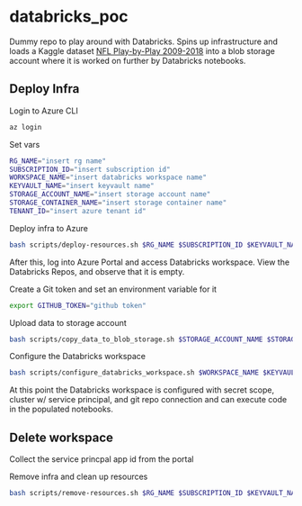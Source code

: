 # databricks_poc
Dummy repo to play around with Databricks. Spins up infrastructure and loads a Kaggle dataset [NFL Play-by-Play 2009-2018](https://www.kaggle.com/datasets/maxhorowitz/nflplaybyplay2009to2016) into a blob storage account where it is worked on further by Databricks notebooks.

## Deploy Infra

Login to Azure CLI

```bash
az login
```

Set vars

```bash
RG_NAME="insert rg name"
SUBSCRIPTION_ID="insert subscription id"
WORKSPACE_NAME="insert databricks workspace name"
KEYVAULT_NAME="insert keyvault name"
STORAGE_ACCOUNT_NAME="insert storage account name"
STORAGE_CONTAINER_NAME="insert storage container name"
TENANT_ID="insert azure tenant id"
```

Deploy infra to Azure

```bash
bash scripts/deploy-resources.sh $RG_NAME $SUBSCRIPTION_ID $KEYVAULT_NAME $WORKSPACE_NAME $STORAGE_ACCOUNT_NAME
``` 

After this, log into Azure Portal and access Databricks workspace. View the Databricks Repos, and observe that it is empty.


Create a Git token and set an environment variable for it

```bash
export GITHUB_TOKEN="github token"
```

Upload data to storage account

```bash
bash scripts/copy_data_to_blob_storage.sh $STORAGE_ACCOUNT_NAME $STORAGE_CONTAINER_NAME
```


Configure the Databricks workspace

```bash
bash scripts/configure_databricks_workspace.sh $WORKSPACE_NAME $KEYVAULT_NAME $RG_NAME $STORAGE_ACCOUNT_NAME $TENANT_ID
``` 

At this point the Databricks workspace is configured with secret scope, cluster w/ service principal, and git repo connection and can execute code in the populated notebooks.

## Delete workspace

Collect the service princpal app id from the portal

Remove infra and clean up resources

```bash
bash scripts/remove-resources.sh $RG_NAME $SUBSCRIPTION_ID $KEYVAULT_NAME $WORKSPACE_NAME $STORAGE_ACCOUNT_NAME "<SERVICE PRINCPAL APP_ID>"
``` 